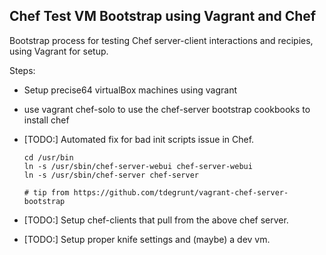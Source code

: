 Chef Test VM Bootstrap using Vagrant and Chef
---------------------------------------------

Bootstrap process for testing Chef server-client interactions and recipies, using Vagrant for setup. 


Steps:

- Setup precise64 virtualBox machines using vagrant
- use vagrant chef-solo to use the chef-server bootstrap cookbooks to install chef

- [TODO:] Automated fix for bad init scripts issue in Chef. 

      cd /usr/bin
      ln -s /usr/sbin/chef-server-webui chef-server-webui
      ln -s /usr/sbin/chef-server chef-server

      # tip from https://github.com/tdegrunt/vagrant-chef-server-bootstrap

- [TODO:] Setup chef-clients that pull from the above chef server. 
- [TODO:] Setup proper knife settings and (maybe) a dev vm. 
